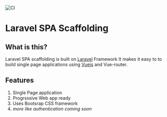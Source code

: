 ![CI](https://github.com/stannlee/vue-laravel-spa/workflows/CI/badge.svg?branch=3.x)
# Laravel SPA Scaffolding

## What is this?
Laravel SPA scaffolding is built on [Laravel](https://laravel.com/docs/) Framework
It makes it easy to to build single page applications using [Vuejs](https://vuejs.org) and Vue-router.

## Features
1. Single Page application
2. Progrsssive Web app ready
3. Uses Bootsrap CSS framework
4. *more like authentication coming soon*
